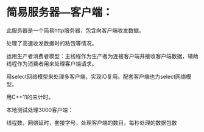 # 简易服务器—客户端：

此服务器是一个简易http服务器，包含向客户端收发数据。

处理了高速收发数据时的粘包等情况。

运用生产者消费者模型：主线程作为生产者为连接客户端并接收客户端数据，辅助线程作为消费者用来处理客户端请求。

用select网络模型来处理多客户端，实现IO复用。配套客户端也为select网络模型。

用C++11的<chrono>来计时。

 

本地测试处理3000客户端：



线程数，网络延时，套接字号，处理客户端的数目，每秒处理的数据包数

